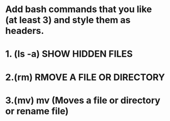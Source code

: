 # Add bash commands that you like (at least 3) and style them as headers.

# 1. (ls -a) SHOW HIDDEN FILES

# 2.(rm) RMOVE A FILE OR  DIRECTORY

# 3.(mv) mv <from> <to> (Moves a file or directory or rename file)

